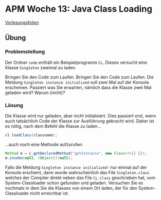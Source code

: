# APM Woche 13: Java Class Loading


[Vorlesungsfolien](w13_classloading.pdf)

## Übung

### Problemstellung

Der Ordner `code` enthält ein Beispielprogramm `CL`. Dieses versucht eine Klasse `Singleton` zweimal zu laden.

Bringen Sie den Code zum Laufen. Bringen Sie den Code zum Laufen. Die Meldung `Singleton instance initialized` soll zwei Mal auf
der Konsole erscheinen. Passiert was Sie erwarten, nämlich dass die Klasse zwei Mal geladen wird? Warum (nicht)?

### Lösung

Die Klasse wird nur geladen, aber nicht initialisiert. Dies passiert erst, wenn auch tatsächlich Code der Klasse zur Ausführung gebracht wird. Daher ist es nötig, nach dem Befehl die Klasse zu laden...


```java
cl.loadClass(classname);
```

...auch noch eine Methode aufzurufen:

```java
Method m = c.getDeclaredMethod("getInstance", new Class<?>[] {});
m.invoke(null, (Object[])null);
```

Falls die Meldung `Singleton instance initialized!` nur einmal auf der Konsole erscheint, dann wurde wahrscheinlich das File `Singleton.class` welches der Compiler direkt neben das File `CL.class` geschrieben hat, vom System-Classloader schon gefunden und geladen. Versuchen Sie es nochmals in dem Sie die Klasses von einem Ort laden, der für den System-Classloader nicht erreichbar ist.